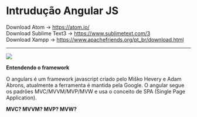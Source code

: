 # Intrudução Angular JS

Download Atom -> https://atom.io/<br>
Download Sublime Text3 -> https://www.sublimetext.com/3<br>
Download Xampp -> https://www.apachefriends.org/pt_br/download.html
<hr> 

<img src = "https://i.ytimg.com/vi/eeEyVZiVW_M/hqdefault.jpg">


<strong>Entendendo o framework</strong>

<p>O angulars é um framework javascript criado pelo Miško Hevery e Adam Abrons, atualmente a ferramenta é mantida pela Google.
O angular segue os padrões MVC/MVVM/MVP/MVW e usa o conceito de SPA (Single Page Application).</p>


<strong>MVC? MVVM? MVP? MVW?</strong>

<img scr="https://i.ytimg.com/vi/eeEyVZiVW_M/hqdefault.jpg">
  
